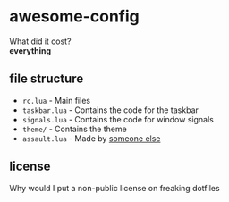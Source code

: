 # awesome-config
What did it cost?  
**everything**

## file structure
* `rc.lua` - Main files
* `taskbar.lua` - Contains the code for the taskbar
* `signals.lua` - Contains the code for window signals
* `theme/` - Contains the theme
* `assault.lua` - Made by [someone else](https://github.com/NuckChorris/assault)

## license
Why would I put a non-public license on freaking dotfiles
